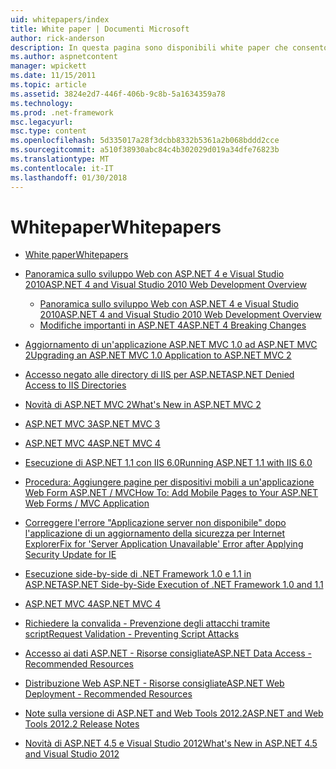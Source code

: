 ```yaml
---
uid: whitepapers/index
title: White paper | Documenti Microsoft
author: rick-anderson
description: In questa pagina sono disponibili white paper che consentono di installare e configurare ASP.NET e per facilitare la scrittura di applicazioni ASP.NET flessibile, sicure e veloce.
ms.author: aspnetcontent
manager: wpickett
ms.date: 11/15/2011
ms.topic: article
ms.assetid: 3824e2d7-446f-406b-9c8b-5a1634359a78
ms.technology: 
ms.prod: .net-framework
msc.legacyurl: 
msc.type: content
ms.openlocfilehash: 5d335017a28f3dcbb8332b5361a2b068bddd2cce
ms.sourcegitcommit: a510f38930abc84c4b302029d019a34dfe76823b
ms.translationtype: MT
ms.contentlocale: it-IT
ms.lasthandoff: 01/30/2018
---
```

<a name="whitepapers"></a><span data-ttu-id="bdb6e-103">Whitepaper</span><span class="sxs-lookup"><span data-stu-id="bdb6e-103">Whitepapers</span></span>
====================
- [<span data-ttu-id="bdb6e-104">White paper</span><span class="sxs-lookup"><span data-stu-id="bdb6e-104">Whitepapers</span></span>](overview.md)
- [<span data-ttu-id="bdb6e-105">Panoramica sullo sviluppo Web con ASP.NET 4 e Visual Studio 2010</span><span class="sxs-lookup"><span data-stu-id="bdb6e-105">ASP.NET 4 and Visual Studio 2010 Web Development Overview</span></span>](aspnet4/index.md)

    - [<span data-ttu-id="bdb6e-106">Panoramica sullo sviluppo Web con ASP.NET 4 e Visual Studio 2010</span><span class="sxs-lookup"><span data-stu-id="bdb6e-106">ASP.NET 4 and Visual Studio 2010 Web Development Overview</span></span>](aspnet4/overview.md)
    - [<span data-ttu-id="bdb6e-107">Modifiche importanti in ASP.NET 4</span><span class="sxs-lookup"><span data-stu-id="bdb6e-107">ASP.NET 4 Breaking Changes</span></span>](aspnet4/breaking-changes.md)
- [<span data-ttu-id="bdb6e-108">Aggiornamento di un'applicazione ASP.NET MVC 1.0 ad ASP.NET MVC 2</span><span class="sxs-lookup"><span data-stu-id="bdb6e-108">Upgrading an ASP.NET MVC 1.0 Application to ASP.NET MVC 2</span></span>](aspnet-mvc2-upgrade-notes.md)
- [<span data-ttu-id="bdb6e-109">Accesso negato alle directory di IIS per ASP.NET</span><span class="sxs-lookup"><span data-stu-id="bdb6e-109">ASP.NET Denied Access to IIS Directories</span></span>](denied-access-to-iis-directories.md)
- [<span data-ttu-id="bdb6e-110">Novità di ASP.NET MVC 2</span><span class="sxs-lookup"><span data-stu-id="bdb6e-110">What's New in ASP.NET MVC 2</span></span>](what-is-new-in-aspnet-mvc.md)
- [<span data-ttu-id="bdb6e-111">ASP.NET MVC 3</span><span class="sxs-lookup"><span data-stu-id="bdb6e-111">ASP.NET MVC 3</span></span>](mvc3-release-notes.md)
- [<span data-ttu-id="bdb6e-112">ASP.NET MVC 4</span><span class="sxs-lookup"><span data-stu-id="bdb6e-112">ASP.NET MVC 4</span></span>](mvc4-beta-release-notes.md)
- [<span data-ttu-id="bdb6e-113">Esecuzione di ASP.NET 1.1 con IIS 6.0</span><span class="sxs-lookup"><span data-stu-id="bdb6e-113">Running ASP.NET 1.1 with IIS 6.0</span></span>](aspnet-and-iis6.md)
- [<span data-ttu-id="bdb6e-114">Procedura: Aggiungere pagine per dispositivi mobili a un'applicazione Web Form ASP.NET / MVC</span><span class="sxs-lookup"><span data-stu-id="bdb6e-114">How To: Add Mobile Pages to Your ASP.NET Web Forms / MVC Application</span></span>](add-mobile-pages-to-your-aspnet-web-forms-mvc-application.md)
- [<span data-ttu-id="bdb6e-115">Correggere l'errore "Applicazione server non disponibile" dopo l'applicazione di un aggiornamento della sicurezza per Internet Explorer</span><span class="sxs-lookup"><span data-stu-id="bdb6e-115">Fix for 'Server Application Unavailable' Error after Applying Security Update for IE</span></span>](ms03-32-issue.md)
- [<span data-ttu-id="bdb6e-116">Esecuzione side-by-side di .NET Framework 1.0 e 1.1 in ASP.NET</span><span class="sxs-lookup"><span data-stu-id="bdb6e-116">ASP.NET Side-by-Side Execution of .NET Framework 1.0 and 1.1</span></span>](side-by-side-with-10.md)
- [<span data-ttu-id="bdb6e-117">ASP.NET MVC 4</span><span class="sxs-lookup"><span data-stu-id="bdb6e-117">ASP.NET MVC 4</span></span>](mvc4-release-notes.md)
- [<span data-ttu-id="bdb6e-118">Richiedere la convalida - Prevenzione degli attacchi tramite script</span><span class="sxs-lookup"><span data-stu-id="bdb6e-118">Request Validation - Preventing Script Attacks</span></span>](request-validation.md)
- [<span data-ttu-id="bdb6e-119">Accesso ai dati ASP.NET - Risorse consigliate</span><span class="sxs-lookup"><span data-stu-id="bdb6e-119">ASP.NET Data Access - Recommended Resources</span></span>](aspnet-data-access-content-map.md)
- [<span data-ttu-id="bdb6e-120">Distribuzione Web ASP.NET - Risorse consigliate</span><span class="sxs-lookup"><span data-stu-id="bdb6e-120">ASP.NET Web Deployment - Recommended Resources</span></span>](aspnet-web-deployment-content-map.md)
- [<span data-ttu-id="bdb6e-121">Note sulla versione di ASP.NET and Web Tools 2012.2</span><span class="sxs-lookup"><span data-stu-id="bdb6e-121">ASP.NET and Web Tools 2012.2 Release Notes</span></span>](aspnet-and-web-tools-20122-release-notes.md)
- [<span data-ttu-id="bdb6e-122">Novità di ASP.NET 4.5 e Visual Studio 2012</span><span class="sxs-lookup"><span data-stu-id="bdb6e-122">What's New in ASP.NET 4.5 and Visual Studio 2012</span></span>](whats-new-in-aspnet-45-and-visual-studio-2012.md)
